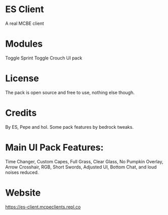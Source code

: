 # ES Client
A real MCBE client

# Modules
Toggle Sprint
Toggle Crouch
UI pack

# License
The pack is open source and free to use, nothing else though.

# Credits
By ES, Pepe and hol. Some pack features by bedrock tweaks.

# Main UI Pack Features:
Time Changer,
Custom Capes,
Full Grass,
Clear Glass,
No Pumpkin Overlay,
Arrow Crosshair,
RGB,
Short Swords,
Adjusted UI,
Bottom Chat,
and loud noises reduced.

# Website
https://es-client.mcpeclients.repl.co
